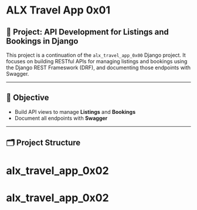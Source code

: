 # ALX Travel App 0x01

## 📌 Project: API Development for Listings and Bookings in Django

This project is a continuation of the `alx_travel_app_0x00` Django project. It focuses on building RESTful APIs for managing listings and bookings using the Django REST Frameswork (DRF), and documenting those endpoints with Swagger.

---

## 🚀 Objective

- Build API views to manage **Listings** and **Bookings**
- Document all endpoints with **Swagger**

---

## 🗂️ Project Structure

# alx_travel_app_0x02
# alx_travel_app_0x02
